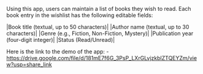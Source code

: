 Using this app, users can maintain a list of books they wish to read. Each book entry in the wishlist has the following editable fields:

|Book title (textual, up to 50 characters)|
|Author name (textual, up to 30 characters)|
|Genre (e.g., Fiction, Non-Fiction, Mystery)|
|Publication year (four-digit integer)|
|Status (Read/Unread)|

Here is the link to the demo of the app: - https://drive.google.com/file/d/181mE7f6G_3PsP_LXrGLvjzkblZTQEYZm/view?usp=share_link
